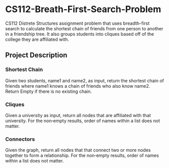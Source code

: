 # CS112-Breath-First-Search-Problem

CS112 Distrete Structures assignment problem that uses breadth-first search to calculate the shortest chain of friends from one person to another in a friendship tree.
It also groups students into cliques based off of the college they are affiliated with.

## Project Description

### Shortest Chain

Given two students, name1 and name2, as input, return the shortest chain of friends where name1 knows a chain of friends who also know name2. Return Empty if there is no existing chain.

### Cliques

Given a university as input, return all nodes that are affiliated with that university. For the non‑empty results, order of names within a list does not matter.

### Connectors

Given the graph, return all nodes that that connect two or more nodes together to form a relationship. For the non‑empty results, order of names within a list does not matter.

